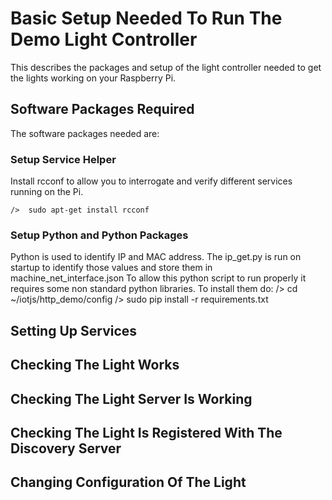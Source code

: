 # Basic Setup Needed To Run The Demo Light Controller

This describes the packages and setup of the light controller needed to get the lights working on your Raspberry Pi.


## Software Packages Required

The software packages needed are:

### Setup Service Helper
Install rcconf to allow you to interrogate and verify different services running on the Pi.

	/>  sudo apt-get install rcconf

### Setup Python and Python Packages
Python is used to identify IP and MAC address. The ip_get.py is run on startup to identify those values and store them in machine_net_interface.json
To allow this python script to run properly it requires some non standard python libraries. To install them do:
	/> cd ~/iotjs/http_demo/config
	/> sudo pip install -r requirements.txt


## Setting Up Services


## Checking The Light Works


## Checking The Light Server Is Working


## Checking The Light Is Registered With The Discovery Server


## Changing Configuration Of The Light